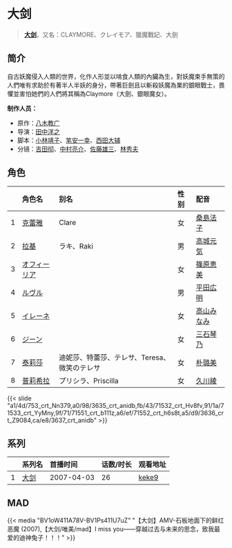 # 大剑


> <u>**[大剑](http://bgm.tv/subject/982)**</u>，又名：CLAYMORE、クレイモア、獵魔戰記、大劍

## 简介


自古妖魔侵入人類的世界，化作人形並以啃食人類的內臟為生，對妖魔束手無策的人們唯有求助於有著半人半妖的身分，帶著巨劍且以斬殺妖魔為業的銀眼戰士，畏懼並害怕她們的人們將其稱為Claymore（大劍、銀眼魔女）。

**制作人员：**
- 原作：[八木教广](http://bgm.tv/person/2967)
- 导演：[田中洋之](http://bgm.tv/person/3327)
- 脚本：[小林靖子](http://bgm.tv/person/345)、[笔安一幸](http://bgm.tv/person/3358)、[西田大辅](http://bgm.tv/person/27976)
- 分镜：[吉田彻](http://bgm.tv/person/418)、[中村亮介](http://bgm.tv/person/3626)、[佐藤雄三](http://bgm.tv/person/780)、[林秀夫](http://bgm.tv/person/11382)

## 角色

|     |   角色名   |   别名  | 性别 |  配音  |
|:--- |:------  |:----      |:---  |:--   |
| 1 | [克蕾雅](http://bgm.tv/character/753) | Clare | 女 | [桑島法子](http://bgm.tv/person/3867) |
| 2 | [拉基](http://bgm.tv/character/3635) | ラキ、Raki | 男 | [高城元気](http://bgm.tv/person/4679) |
| 3 | [オフィーリア](http://bgm.tv/character/71532) |  | 女 | [篠原恵美](http://bgm.tv/person/4459) |
| 4 | [ルヴル](http://bgm.tv/character/71533) |  | 男 | [平田広明](http://bgm.tv/person/4184) |
| 5 | [イレーネ](http://bgm.tv/character/71551) |  | 女 | [高山みなみ](http://bgm.tv/person/3933) |
| 6 | [ジーン](http://bgm.tv/character/71552) |  | 女 | [三石琴乃](http://bgm.tv/person/3918) |
| 7 | [泰莉莎](http://bgm.tv/character/3636) | 迪妮莎、特蕾莎、テレサ、Teresa、微笑のテレサ | 女 | [朴璐美](http://bgm.tv/person/4027) |
| 8 | [普莉希拉](http://bgm.tv/character/3637) | プリシラ、Priscilla | 女 | [久川綾](http://bgm.tv/person/3875) |

{{< slide "a1/4d/753_crt_Nn379,a0/98/3635_crt_anidb,fb/43/71532_crt_Hv8fv,91/1a/71533_crt_YyMny,9f/71/71551_crt_b111z,a6/ef/71552_crt_h6s8t,a5/d9/3636_crt_Z9084,ca/e8/3637_crt_anidb" >}}

## 系列

|     | 系列名 | 首播时间       | 话数/时长 | 观看地址                                                    |
| :-- | :-- | :--------- | :---- | :------------------------------------------------------ |
| 1   |[大剑](https://bgm.tv/subject/982)| 2007-04-03 | 26    | [keke9](https://www.keke9.app/play/29237-4-258008.html) |


## MAD

{{< media  "BV1oW411A78V-BV1Ps411U7uZ"
"【大剑】AMV-石板地面下的鲜红恶魔 (2007),【大剑/唯美/mad】I miss you——穿越过去与未来的思念，致我最爱的迪神兔子！！！"  >}}
